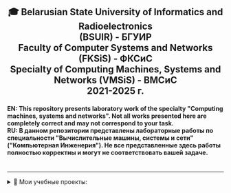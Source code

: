 ﻿<h2 align="center"> 🎓 Belarusian State University of Informatics and Radioelectronics <br/> 
 (BSUIR) - БГУИР <br/>Faculty of Computer Systems and Networks (FKSiS) - ФКСиС<br/>
 Specialty of Computing Machines, Systems and Networks (VMSiS) - ВМСиС <br/>2021-2025 г.
</h2>

<h4>EN: This repository presents laboratory work of the specialty "Computing machines, systems and networks". Not all works presented here are completely correct and may not  correspond to your task.<br/>
RU: В данном репозитории представлены лабораторные работы по специальности "Вычислительные машины, системы и сети" ("Компьютерная Инженерия"). Не все представленные здесь  работы полностью корректны и могут не соответствовать вашей задаче.<br/></br>
</h4>
<hr align="center">

<details>
<summary>📘 Мои учебные проекты:</summary>

- [✅**Консольная программа DC клиента(курсовая)**](https://github.com/Xotab413/bsuir/tree/main/semester-1/fundamentals-of-algorithmization-and-programming) [`C`](https://github.com/Xotab413/bsuir/search?l=C) [`C++`](https://github.com/Xotab413/bsuir/search?l=C++)
- [✅**Print Helper**](https://github.com/Xotab413/bsuir/tree/main/semester-1/computer-engineering-graphics)
- [✅**Менеджер диеты (курсовая работа)**](https://github.com/Xotab413/bsuir/tree/main/semester-1/higher-math)
- [✅**Сравнение строк алгоритмом хэширования(практика)**](https://github.com/Xotab413/bsuir/tree/main/semester-1/physics)
- 
</details>

